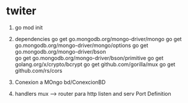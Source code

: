# twiter


1. go mod init

2. dependencies
go get go.mongodb.org/mongo-driver/mongo
go get go.mongodb.org/mongo-driver/mongo/options
go get go.mongodb.org/mongo-driver/bson    
 go get go.mongodb.org/mongo-driver/bson/primitive
 go get golang.org/x/crypto/bcrypt
 go get github.com/gorilla/mux
 go get github.com/rs/cors

 3. Conexion a MOngo
    bd/ConexcionBD

4. handlers
    mux --> router para http
    listen and serv
    Port Definition